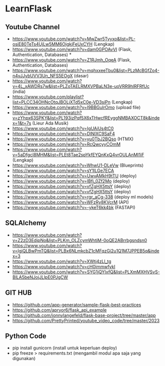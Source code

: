 # LearnFlask

## Youtube Channel
- https://www.youtube.com/watch?v=MwZwr5Tvyxo&list=PL-osiE80TeTs4UjLw5MM6OjgkjFeUxCYH (Lengkap)
- https://www.youtube.com/watch?v=dam0GPOAvVI (Flask, Authentication, Databases) *
- https://www.youtube.com/watch?v=Z1RJmh_OqeA (Flask, Authentication, Databases)
- https://www.youtube.com/watch?v=mqhxxeeTbu0&list=PLzMcBGfZo4-n4vJJybUVV3Un_NFS5EOgX (dasar)
- https://www.youtube.com/watch?v=4L_xAWDRs7w&list=PLZoTAELRMXVPBaLN3e-uoVRR9hlRFRfUc (india)
- https://www.youtube.com/playlist?list=PLCC34OHNcOtqJBOLjXTd5xC0e-VD3siPn (Lengkap)
- https://www.youtube.com/watch?v=I9BBGulrOmo (upload file)
- https://www.youtube.com/watch?v=zYhpx63SPKY&list=PL193izPqf5X6xTHwcfREyggNMBAXOCT8k&index=1&t=7s (Lieur Ada Musik)
- https://www.youtube.com/watch?v=IgUAiUs4tC0
- https://www.youtube.com/watch?v=DlNIXC9SaF4
- https://www.youtube.com/watch?v=yu0TbJ2BQso (HTMX)
- https://www.youtube.com/watch?v=RcQwcyyCOmM
- https://www.youtube.com/watch?v=5aDfgcI8MHM&list=PLEt8Tae2spYkfEYQnKxQ4vrOULAnMI1iF (Lengkap)
- https://www.youtube.com/watch?v=WhwU1-DLeVw (Blueprints)
- https://www.youtube.com/watch?v=sY1lLGe7ECA
- https://www.youtube.com/watch?v=UwvAMkH9tTU (deploy)
- https://www.youtube.com/watch?v=IBfj_0Zf2Mo (deploy)
- https://www.youtube.com/watch?v=vfZgHX5ttsY (deploy)
- https://www.youtube.com/watch?v=vfZgHX5ttsY (deploy)
- https://www.youtube.com/watch?v=rgr_aCg-338 (deploy ml models)
- https://www.youtube.com/watch?v=WFzRy8KVcrM (API)
- https://www.youtube.com/watch?v=-ykeT6kk4bk (FASTAPI)
    
## SQLAlchemy
- https://www.youtube.com/watch?v=Z2zD3EdjpNo&list=PLKm_OLZcymWhtiM-0oQE2ABrrbgsndsn0
- https://www.youtube.com/watch?v=lgiQLBwPmTQ&list=PLBx6NLmkcbZ1cMFqzGi2u1Q1M7JPPEB5q&index=3
- https://www.youtube.com/watch?v=XWtj4zLl_tg
- https://www.youtube.com/watch?v=cH0immwfykI
- https://www.youtube.com/watch?v=SYG1jQYIxfQ&list=PLXmMXHVSvS-BlLA5beNJojJLlpE0PJgCW

## GIT HUB
- https://github.com/app-generator/sample-flask-best-practices
- https://github.com/apryor6/flask_api_example
- https://github.com/jonnylangefeld/flask-base-project/tree/master/app
- https://github.com/PrettyPrinted/youtube_video_code/tree/master/2023

## Python Code
- pip install gunicorn (install untuk keperluan deploy)
- pip freeze > requirements.txt (mengambil modul apa saja yang digunakan)

